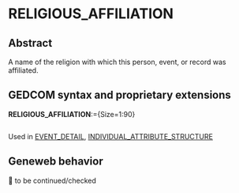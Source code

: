 ﻿# RELIGIOUS_AFFILIATION
## Abstract
A name of the religion with which this person, event, or record was affiliated.


## GEDCOM syntax and proprietary extensions

**RELIGIOUS_AFFILIATION**:={Size=1:90}
<pre>
</pre>
Used in <a href=Ged.EVENT_DETAIL.md>EVENT_DETAIL</a>, <a href=Ged.INDIVIDUAL_ATTRIBUTE_STRUCTURE.md>INDIVIDUAL_ATTRIBUTE_STRUCTURE</a><br />


## Geneweb behavior



🚧 to be continued/checked

